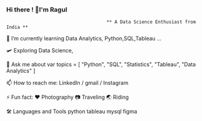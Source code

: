 ### Hi there ! 👋I'm Ragul
                                         ** A Data Science Enthusiast from India **


🔭 I’m currently learning Data Analytics, Python,SQL,Tableau ...

🛩️   Exploring Data Science,

💬 Ask me about var topics = [ "Python", "SQL", "Statistics", "Tableau", "Data Analytics" ]

📫 How to reach me: LinkedIn / gmail / Instagram

⚡ Fun fact: ♥️ Photography 📷 Traveling 🌏 Riding 

🛠 Languages and Tools
python    tableau    mysql  figma  

